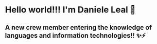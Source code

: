 # Hello world!!! I'm Daniele Leal 👋

## A new crew member entering the knowledge of languages and information technologies!! ✨⚡

<!--
**danielelealll/danielelealll** is a ✨ _special_ ✨ repository because its `README.md` (this file) appears on your GitHub profile.

## A new crew member entering the knowledge of languages and information technologies!! ✨⚡


- 🔭 I’m currently working on ...
- 🌱 I’m currently learning ...
- 👯 I’m looking to collaborate on ...
- 🤔 I’m looking for help with ...
- 💬 Ask me about ...
- 📫 How to reach me: ...
- 😄 Pronouns: ...
- ⚡ Fun fact: ...
-->
